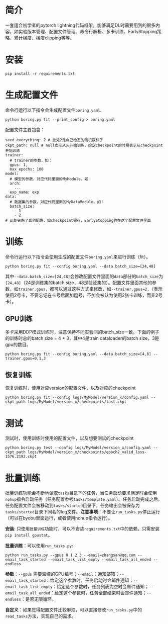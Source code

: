 # 简介
一套适合初学者的pytorch lightning代码框架，能够满足DL时需要用到的很多内容，如实验版本管理、配置文件管理、命令行解析、多卡训练、EarlyStopping策略、累计梯度、梯度clipping等等。

# 安装
```
pip install -r requirements.txt
```

# 生成配置文件
命令行运行以下指令会生成配置文件`boring.yaml`.
```
python boring.py fit --print_config > boring.yaml
```
配置文件主要包含：
```
seed_everything: 2 # 此处2是自己给定的随机数种子
ckpt_path: null # null表示从头开始训练，给定checkpoint的时候表示从checkpoint开始训练
trainer:
  # trainer的参数，如：
  gpus: 1,
  max_epochs: 100
model:
  # 模型的参数，对应代码里面的MyModule。如：
  arch:
    ...
  exp_name: exp
data:
  # 数据集的参数，对应代码里面的MyDataModule。如：
  batch_size:
    - 1
    - 2
# 此处省略了其他配置，如checkpoint保存，EarlyStopping也在这个配置文件里面
```

# 训练
命令行运行以下指令会使用生成的配置文件`boring.yaml`来进行训练（fit）。
```
python boring.py fit --config boring.yaml --data.batch_size=[24,48]
```
其中`--data.batch_size=[24,48]`会修改配置文件里面的`data`部分的`batch_size`为`[24,48]`（24是训练集的batch size，48是验证集的）。配置文件里面其他的参数，如`trainer.gpus`，都可以通过这种方式来修改，如`--trainer.gpus=2,`（表示使用2号卡，不要忘记在卡号后面加逗号，不加会被认为使用2张卡训练，而非2号卡）。

## GPU训练
多卡采用DDP模式训练时，注意保持不同实验间的batch_size一致。下面的例子的训练时总的batch size = 4 * 3，其中4是train dataloader的batch size，3是gpu的数目。
```
python boring.py fit --config boring.yaml --data.batch_size=[4,8] --trainer.gpus=0,1,3
```


## 恢复训练
恢复训练时，使用对应version的配置文件，以及对应的checkpoint
```
python boring.py fit --config logs/MyModel/version_x/config.yaml --ckpt_path logs/MyModel/version_x/checkpoints/last.ckpt
```

# 测试
测试时，使用训练时使用的配置文件，以及想要测试的checkpoint
```
python boring.py test --config logs/MyModel/version_x/config.yaml --ckpt_path logs/MyModel/version_x/checkpoints/epoch2_valid_loss-1576.2192.ckpt
```

# 批量训练
批量训练功能会不断地读取`tasks`目录下的任务，当任务启动要求满足时会使用`nohup`指令启动任务（任务配置参考`tasks/template.yaml`）。任务启动完成之后，任务配置文件会被移动到`tasks/started`目录下，任务输出会被保存为`tasks/started`目录下同名的log文件。**注意事项**：不要让`run_tasks.py`停止运行（可以在byobu里面运行，或者使用nohup指令运行）。

**安装**: 只使用`批量训练`功能时，可以不安装`requirements.txt`中的依赖。只需安装`pip install gpustat`。

**批量训练**：可以使用`run_tasks.py`:
```shell
python run_tasks.py --gpus 0 1 2 3 --email=zhangsan@qq.com --email_task_started --email_task_list_empty --email_task_all_ended --endless
```


**参数**：`--gpus` 需要监控的GPU编号；`--email`：通知邮箱；`--email_task_started`：给定这个参数时，任务启动时会邮件通知；`--email_task_list_empty`：给定这个参数时，任务列表为空时会邮件通知；`--email_task_all_ended`：给定这个参数时，任务全部结束时会邮件通知；`--endless`：是否无限循环。

**自定义**：如果觉得配置文件比较麻烦，可以直接修改`run_tasks.py`中的`read_tasks`方法，实现自己的需求。

